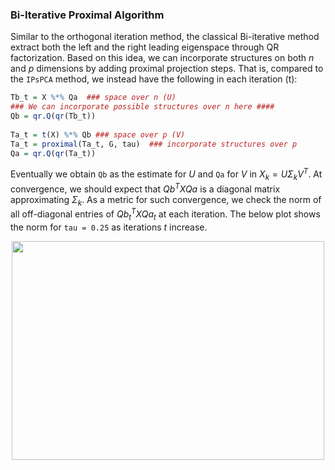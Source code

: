 ### Bi-Iterative Proximal Algorithm
Similar to the orthogonal iteration method, the classical Bi-iterative method extract both the left and the right leading eigenspace through QR factorization. Based on this idea, we can incorporate structures on both $n$ and $p$ dimensions by adding proximal projection steps. That is, compared to the `IPsPCA` method, we instead have the following in each iteration (t):
```r
Tb_t = X %*% Qa  ### space over n (U)
### We can incorporate possible structures over n here ####
Qb = qr.Q(qr(Tb_t))  
    
Ta_t = t(X) %*% Qb ### space over p (V)
Ta_t = proximal(Ta_t, G, tau)  ### incorporate structures over p
Qa = qr.Q(qr(Ta_t))
```
Eventually we obtain `Qb` as the estimate for $U$ and `Qa` for $V$ in $X_k = U\Sigma_kV^T$. At convergence, we should expect that $Qb^T X Qa$ is a diagonal matrix approximating $\Sigma_k$. As a metric for such convergence, we check the norm of all off-diagonal entries of $Qb_t^T X Qa_t$ at each iteration. The below plot shows the norm for `tau = 0.25` as iterations $t$ increase.
<p align="center">
<img src="https://github.com/swei12345/Generalized-sPCA/assets/114754235/77d93cee-8972-4a55-8d4d-a67493e02ea3" width="500" height="350"> 
</p>

